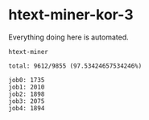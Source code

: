 # htext-miner-kor-3

Everything doing here is automated.

```
htext-miner

total: 9612/9855 (97.53424657534246%)

job0: 1735
job1: 2010
job2: 1898
job3: 2075
job4: 1894
```